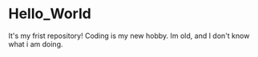 # Hello_World
It's my frist repository!
Coding is my new hobby.
Im old, and I don't know what i am doing.
